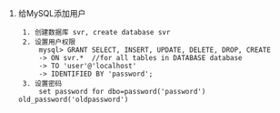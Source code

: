 1. 给MySQL添加用户

		1. 创建数据库 svr, create database svr
		2. 设置用户权限
			mysql> GRANT SELECT, INSERT, UPDATE, DELETE, DROP, CREATE
	       	-> ON svr.*  //for all tables in DATABASE database
	       	-> TO 'user'@'localhost'
	       	-> IDENTIFIED BY 'password';
		3. 设置密码
			set password for dbo=password('password') old_password('oldpassword')
		